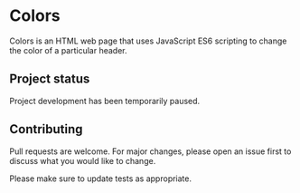 # Colors
Colors is an HTML web page that uses JavaScript ES6 scripting to change the color of a particular header.

## Project status
Project development has been temporarily paused.

## Contributing
Pull requests are welcome. For major changes, please open an issue first to discuss what you would like to change.

Please make sure to update tests as appropriate.

